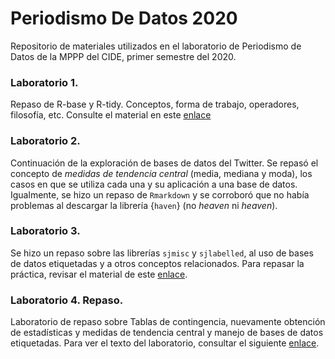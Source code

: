 # Periodismo De Datos 2020

Repositorio de materiales utilizados en el laboratorio de Periodismo de Datos de la MPPP del CIDE, primer semestre del 2020.

### Laboratorio 1.

Repaso de R-base y R-tidy. Conceptos, forma de trabajo, operadores, filosofía, etc. Consulte el material en este [enlace](https://rpubs.com/Juve_Campos/rtidyrbase)

### Laboratorio 2.

Continuación de la exploración de bases de datos del Twitter. Se repasó el concepto de _medidas de tendencia central_ (media, mediana y moda), los casos en que se utiliza cada una y su aplicación a una base de datos. Igualmente, se hizo un repaso de `Rmarkdown` y se corroboró que no había problemas al descargar la librería {`haven`} (no _heaven_ ni _heaven_).

### Laboratorio 3.

Se hizo un repaso sobre las librerías `sjmisc` y `sjlabelled`, al uso de bases de datos etiquetadas y a otros conceptos relacionados. Para repasar la práctica, revisar el material de este [enlace](https://rpubs.com/Juve_Campos/labeledData).

### Laboratorio 4. Repaso. 

Laboratorio de repaso sobre Tablas de contingencia, nuevamente obtención de estadísticas y medidas de tendencia central y manejo de bases de datos etiquetadas. Para ver el texto del laboratorio, consultar el siguiente [enlace](https://rpubs.com/Juve_Campos/sesion4labPdD).
